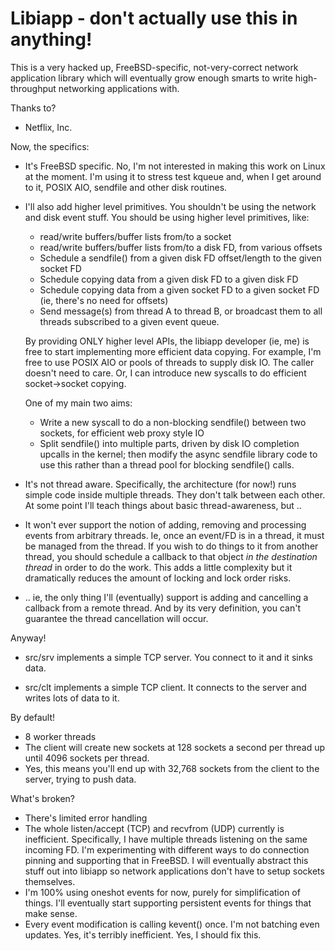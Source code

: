 Libiapp - don't actually use this in anything!
==============================================

This is a very hacked up, FreeBSD-specific, not-very-correct network
application library which will eventually grow enough smarts to write
high-throughput networking applications with.

Thanks to?

* Netflix, Inc.

Now, the specifics:

* It's FreeBSD specific.  No, I'm not interested in making this
  work on Linux at the moment.  I'm using it to stress test kqueue
  and, when I get around to it, POSIX AIO, sendfile and other
  disk routines.

* I'll also add higher level primitives.  You shouldn't be using
  the network and disk event stuff.  You should be using higher
  level primitives, like:

  + read/write buffers/buffer lists from/to a socket
  + read/write buffers/buffer lists from/to a disk FD, from various
    offsets
  + Schedule a sendfile() from a given disk FD offset/length to
    the given socket FD
  + Schedule copying data from a given disk FD to a given disk FD
  + Schedule copying data from a given socket FD to a given socket
    FD (ie, there's no need for offsets)
  + Send message(s) from thread A to thread B, or broadcast them
    to all threads subscribed to a given event queue.

  By providing ONLY higher level APIs, the libiapp developer (ie, me)
  is free to start implementing more efficient data copying.
  For example, I'm free to use POSIX AIO or pools of threads to
  supply disk IO.  The caller doesn't need to care.  Or, I can
  introduce new syscalls to do efficient socket->socket copying.

  One of my main two aims:

  * Write a new syscall to do a non-blocking sendfile() between
    two sockets, for efficient web proxy style IO
  * Split sendfile() into multiple parts, driven by disk IO
    completion upcalls in the kernel; then modify the async
    sendfile library code to use this rather than a thread pool
    for blocking sendfile() calls.

* It's not thread aware.  Specifically, the architecture (for now!)
  runs simple code inside multiple threads.  They don't talk
  between each other.  At some point I'll teach things about basic
  thread-awareness, but ..

* It won't ever support the notion of adding, removing and processing
  events from arbitrary threads.  Ie, once an event/FD is in a thread,
  it must be managed from the thread.  If you wish to do things to it
  from another thread, you should schedule a callback to that object
  _in the destination thread_ in order to do the work.  This adds a
  little complexity but it dramatically reduces the amount of locking
  and lock order risks.

* .. ie, the only thing I'll (eventually) support is adding and
  cancelling a callback from a remote thread.  And by its very definition,
  you can't guarantee the thread cancellation will occur.

Anyway!

* src/srv implements a simple TCP server.  You connect to it and it
  sinks data.

* src/clt implements a simple TCP client.  It connects to the server
  and writes lots of data to it.

By default!

* 8 worker threads
* The client will create new sockets at 128 sockets a second per thread
  up until 4096 sockets per thread.
* Yes, this means you'll end up with 32,768 sockets from the client
  to the server, trying to push data.

What's broken?

* There's limited error handling
* The whole listen/accept (TCP) and recvfrom (UDP) currently is inefficient.
  Specifically, I have multiple threads listening on the same incoming FD.
  I'm experimenting with different ways to do connection pinning and
  supporting that in FreeBSD.  I will eventually abstract this stuff out
  into libiapp so network applications don't have to setup sockets themselves.
* I'm 100% using oneshot events for now, purely for simplification of things.
  I'll eventually start supporting persistent events for things that
  make sense.
* Every event modification is calling kevent() once.  I'm not batching
  even updates.  Yes, it's terribly inefficient.  Yes, I should fix
  this.

